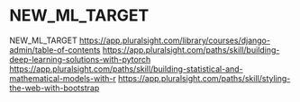 # NEW_ML_TARGET
NEW_ML_TARGET
https://app.pluralsight.com/library/courses/django-admin/table-of-contents
https://app.pluralsight.com/paths/skill/building-deep-learning-solutions-with-pytorch
https://app.pluralsight.com/paths/skill/building-statistical-and-mathematical-models-with-r
https://app.pluralsight.com/paths/skill/styling-the-web-with-bootstrap

